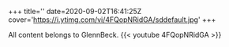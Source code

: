+++
title=''
date=2020-09-02T16:41:25Z
cover='https://i.ytimg.com/vi/4FQopNRidGA/sddefault.jpg'
+++

All content belongs to GlennBeck.
{{< youtube 4FQopNRidGA >}}
